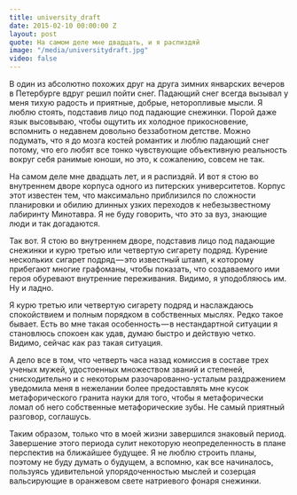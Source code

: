 ```yaml
---
title: university_draft
date: 2015-02-10 00:00:00 Z
layout: post
quote: На самом деле мне двадцать, и я распиздяй
image: "/media/universitydraft.jpg"
video: false
---
```


В один из абсолютно похожих друг на друга зимних январских вечеров в Петербурге вдруг решил пойти снег. Падающий снег всегда вызывал у меня тихую радость и приятные, добрые, неторопливые мысли. Я люблю стоять, подставив лицо под падающие снежинки. Порой даже язык высовываю, чтобы ощутить их холодное прикосновение, вспомнить о недавнем довольно беззаботном детстве. Можно подумать, что я до мозга костей романтик и люблю падающий снег потому, что его любят все тонко чувствующие объективную реальность вокруг себя ранимые юноши, но это, к сожалению, совсем не так.

На самом деле мне двадцать лет, и я распиздяй. И вот я стою во внутреннем дворе корпуса одного из питерских университетов. Корпус этот известен тем, что максимально приблизился по сложности планировки и обилию длинных узких переходов к небезызвестному лабиринту Минотавра. Я не буду говорить, что это за вуз, знающие люди и так догадаются.

Так вот. Я стою во внутреннем дворе, подставив лицо под падающие снежинки и курю третью или четвертую сигарету подряд. Курение нескольких сигарет подряд — это известный штамп, к которому прибегают многие графоманы, чтобы показать, что создаваемого ими героя обуревают внутренние переживания. Видимо, я уподобляюсь им. Ну и ладно.

Я курю третью или четвертую сигарету подряд и наслаждаюсь спокойствием и полным порядком в собственных мыслях. Редко такое бывает. Есть во мне такая особенность — в нестандартной ситуации я становлюсь спокоен как удав, думаю быстро и действую четко. Видимо, сейчас как раз такая ситуация.

А дело все в том, что четверть часа назад комиссия в составе трех ученых мужей, удостоенных множеством званий и степеней, снисходительно и с некоторым разочарованно-усталым раздражением уведомила меня в нежелании более предоставлять мне кусок метафорического гранита науки для того, чтобы я метафорически ломал об него собственные метафорические зубы. Не самый приятный разговор, соглашусь.

Таким образом, только что в моей жизни завершился знаковый период. Завершение этого периода сулит некоторую неопределенность в плане перспектив на ближайшее будущее. Я не люблю строить планы, поэтому не буду думать о будущем, а вспомню, как все начиналось, пользуясь удивительной упорядоченностью мыслей и созерцая вальсирующие в оранжевом свете натриевого фонаря снежинки.